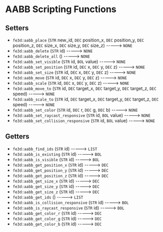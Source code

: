 # AABB Scripting Functions

## Setters

- `fe3d:aabb_place` (`STR` new_id, `DEC` position_x, `DEC` position_y, `DEC` position_z, `DEC` size_x, `DEC` size_y, `DEC` size_z) -----> `NONE`
- `fe3d:aabb_delete` (`STR` id) -----> `NONE`
- `fe3d:aabb_delete_all` () -----> `NONE`
- `fe3d:aabb_set_visible` (`STR` id, `BOL` value) -----> `NONE`
- `fe3d:aabb_set_position` (`STR` id, `DEC` x, `DEC` y, `DEC` z) -----> `NONE`
- `fe3d:aabb_set_size` (`STR` id, `DEC` x, `DEC` y, `DEC` z) -----> `NONE`
- `fe3d:aabb_move` (`STR` id, `DEC` x, `DEC` y, `DEC` z) -----> `NONE`
- `fe3d:aabb_scale` (`STR` id, `DEC` x, `DEC` y, `DEC` z) -----> `NONE`
- `fe3d:aabb_move_to` (`STR` id, `DEC` target_x, `DEC` target_y, `DEC` target_z, `DEC` speed) -----> `NONE`
- `fe3d:aabb_scale_to` (`STR` id, `DEC` target_x, `DEC` target_y, `DEC` target_z, `DEC` speed) -----> `NONE`
- `fe3d:aabb_set_color` (`STR` id, `DEC` r, `DEC` g, `DEC` b) -----> `NONE`
- `fe3d:aabb_set_raycast_responsive` (`STR` id, `BOL` value) -----> `NONE`
- `fe3d:aabb_set_collision_responsive` (`STR` id, `BOL` value) -----> `NONE`

## Getters

- `fe3d:aabb_find_ids` (`STR` id) -----> `LIST`
- `fe3d:aabb_is_existing` (`STR` id) -----> `BOL`
- `fe3d:aabb_is_visible` (`STR` id) -----> `BOL`
- `fe3d:aabb_get_position_x` (`STR` id) -----> `DEC`
- `fe3d:aabb_get_position_y` (`STR` id) -----> `DEC`
- `fe3d:aabb_get_position_z` (`STR` id) -----> `DEC`
- `fe3d:aabb_get_size_x` (`STR` id) -----> `DEC`
- `fe3d:aabb_get_size_y` (`STR` id) -----> `DEC`
- `fe3d:aabb_get_size_z` (`STR` id) -----> `DEC`
- `fe3d:aabb_get_ids` () -----> `LIST`
- `fe3d:aabb_is_collision_responsive` (`STR` id) -----> `BOL`
- `fe3d:aabb_is_raycast_responsive` (`STR` id) -----> `BOL`
- `fe3d:aabb_get_color_r` (`STR` id) -----> `DEC`
- `fe3d:aabb_get_color_g` (`STR` id) -----> `DEC`
- `fe3d:aabb_get_color_b` (`STR` id) -----> `DEC`
